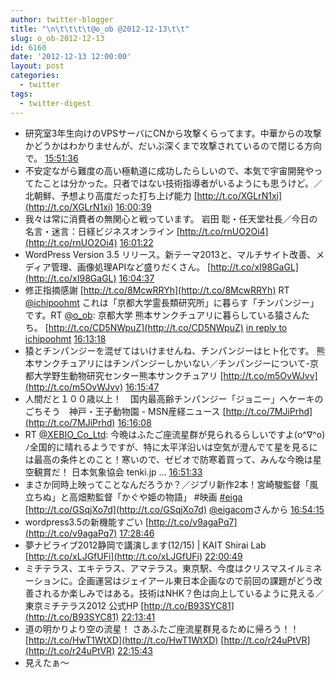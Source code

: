 ```yaml
---
author: twitter-blogger
title: "\n\t\t\t\t@o_ob @2012-12-13\t\t"
slug: o_ob-2012-12-13
id: 6160
date: '2012-12-13 12:00:00'
layout: post
categories:
  - twitter
tags:
  - twitter-digest
---
```


*   研究室3年生向けのVPSサーバにCNから攻撃くらってます。中華からの攻撃かどうかはわかりませんが、だいぶ深くまで攻撃されているので閉じる方向で。 [15:51:36](http://twitter.com/o_ob/statuses/279116343784128513)
*   不安定ながら難度の高い極軌道に成功したらしいので、本気で宇宙開発やってたことは分かった。只者ではない技術指導者がいるようにも思うけど。／北朝鮮、予想より高度だった打ち上げ能力 [http://t.co/XGLrN1xi](http://t.co/XGLrN1xi) [16:00:39](http://twitter.com/o_ob/statuses/279118619550564352)
*   我々は常に消費者の無関心と戦っています。 岩田 聡・任天堂社長／今日の名言・迷言：日経ビジネスオンライン [http://t.co/rnUO2Oi4](http://t.co/rnUO2Oi4) [16:01:22](http://twitter.com/o_ob/statuses/279118800824184833)
*   WordPress Version 3.5 リリース。新テーマ2013と、マルチサイト改善、メディア管理、画像処理APIなど盛りだくさん。 [http://t.co/xI98GaGL](http://t.co/xI98GaGL) [16:04:37](http://twitter.com/o_ob/statuses/279119620537987072)
*   修正指摘感謝 [http://t.co/8McwRRYh](http://t.co/8McwRRYh) RT [@ichipoohmt](http://twitter.com/ichipoohmt) これは「京都大学霊長類研究所」に暮らす「チンパンジー」です。RT [@o_ob](http://twitter.com/o_ob): 京都大学 熊本サンクチュアリに暮らしている猿さんたち。 [http://t.co/CD5NWpuZ](http://t.co/CD5NWpuZ) [in reply to ichipoohmt](http://twitter.com/ichipoohmt/statuses/279061299038658561) [16:13:18](http://twitter.com/o_ob/statuses/279121801689325570)
*   猿とチンパンジーを混ぜてはいけませんね、チンパンジーはヒト化です。 熊本サンクチュアリにはチンパンジーしかいない／チンパンジーについて-京都大学野生動物研究センター熊本サンクチュアリ [http://t.co/m5OvWJvv](http://t.co/m5OvWJvv) [16:15:47](http://twitter.com/o_ob/statuses/279122430344187904)
*   人間だと１００歳以上！　国内最高齢チンパンジー「ジョニー」へケーキのごちそう　神戸・王子動物園 - MSN産経ニュース [http://t.co/7MJiPrhd](http://t.co/7MJiPrhd) [16:16:08](http://twitter.com/o_ob/statuses/279122514725199872)
*   RT [@XEBIO_Co_Ltd](http://twitter.com/XEBIO_Co_Ltd): 今晩はふたご座流星群が見られるらしいですよ(o^∇^o)ﾉ全国的に晴れるようですが、特に太平洋沿いは空気が澄んでて星を見るには最高の条件とのこと！寒いので、ゼビオで防寒着買って、みんな今晩は星空観賞だ！ 日本気象協会 tenki.jp ... [16:51:33](http://twitter.com/o_ob/statuses/279131427608621056)
*   まさか同時上映ってことなんだろうか？／ジブリ新作2本！宮崎駿監督「風立ちぬ」と高畑勲監督「かぐや姫の物語」 #映画 [#eiga](http://search.twitter.com/search?q=%23eiga) [http://t.co/GSqjXo7d](http://t.co/GSqjXo7d) [@eigacom](http://twitter.com/eigacom)さんから [16:54:15](http://twitter.com/o_ob/statuses/279132111124959232)
*   wordpress3.5の新機能すごい [http://t.co/v9agaPq7](http://t.co/v9agaPq7) [17:28:46](http://twitter.com/o_ob/statuses/279140795943104512)
*   夢ナビライブ2012静岡で講演します(12/15) | KAIT Shirai Lab [http://t.co/xLJGfUFi](http://t.co/xLJGfUFi) [22:00:49](http://twitter.com/o_ob/statuses/279209259160461312)
*   ミチテラス、エキテラス、アマテラス。東京駅、今度はクリスマスイルミネーションに。企画運営はジェイアール東日本企画なので前回の課題がどう改善されるか楽しみではある。技術はNHK？色は向上しているように見える／東京ミチテラス2012 公式HP [http://t.co/B93SYC81](http://t.co/B93SYC81) [22:13:41](http://twitter.com/o_ob/statuses/279212498685669376)
*   道の明かりより空の流星！ さあふたご座流星群見るために帰ろう！！ [http://t.co/HwT1WtXD](http://t.co/HwT1WtXD) [http://t.co/r24uPtVR](http://t.co/r24uPtVR) [22:15:43](http://twitter.com/o_ob/statuses/279213009602236417)
*   見えたぁ～